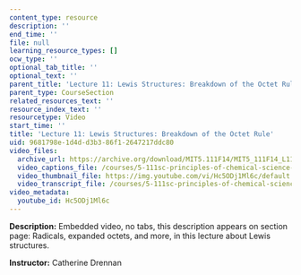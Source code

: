 ```yaml
---
content_type: resource
description: ''
end_time: ''
file: null
learning_resource_types: []
ocw_type: ''
optional_tab_title: ''
optional_text: ''
parent_title: 'Lecture 11: Lewis Structures: Breakdown of the Octet Rule'
parent_type: CourseSection
related_resources_text: ''
resource_index_text: ''
resourcetype: Video
start_time: ''
title: 'Lecture 11: Lewis Structures: Breakdown of the Octet Rule'
uid: 9681798e-1d4d-d3b3-86f1-2647217ddc80
video_files:
  archive_url: https://archive.org/download/MIT5.111F14/MIT5_111F14_L11_300k.mp4
  video_captions_file: /courses/5-111sc-principles-of-chemical-science-fall-2014/0fd611b5e92d5811bc2b17a6cd313a86_Hc5ODj1Ml6c.vtt
  video_thumbnail_file: https://img.youtube.com/vi/Hc5ODj1Ml6c/default.jpg
  video_transcript_file: /courses/5-111sc-principles-of-chemical-science-fall-2014/e18ade512589b19f86540ffb2245c5f5_Hc5ODj1Ml6c.pdf
video_metadata:
  youtube_id: Hc5ODj1Ml6c
---
```


**Description:** Embedded video, no tabs, this description appears on section page: Radicals, expanded octets, and more, in this lecture about Lewis structures.

**Instructor:** Catherine Drennan



